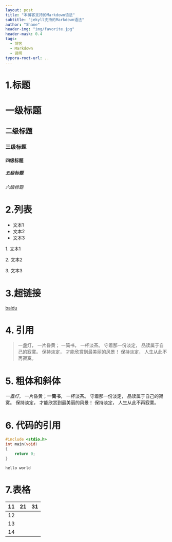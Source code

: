 ```yaml
---
layout: post
title: "本博客支持的Markdown语法"
subtitle: "jekyll支持的Markdown语法"
author: "Shane"
header-img: "img/favorite.jpg"
header-mask: 0.4
tags:
  - 博客
  - Markdown
  - 说明
typora-root-url: ..
---
```




# 1.标题

# 一级标题

## 二级标题

### 三级标题

#### 四级标题

##### 五级标题

###### 六级标题



# 2.列表

- 文本1
- 文本2
- 文本3



1\. 文本1

2\. 文本2

3\. 文本3



# 3.超链接

[baidu](www.baidu.com)



# 4. 引用

> 一盏灯， 一片昏黄； 一简书， 一杯淡茶。 守着那一份淡定， 品读属于自己的寂寞。 保持淡定， 才能欣赏到最美丽的风景！ 保持淡定， 人生从此不再寂寞。



# 5. 粗体和斜体

*一盏灯*， 一片昏黄；**一简书**， 一杯淡茶。 守着那一份淡定， 品读属于自己的寂寞。 保持淡定， 才能欣赏到最美丽的风景！ 保持淡定， 人生从此不再寂寞。



# 6. 代码的引用

```c
#include <stdio.h>
int main(void)
{
    return 0;
}
```

`hello world`



# 7.表格

| 11   | 21   | 31   |
| ---- | ---- | ---- |
| 12   |      |      |
| 13   |      |      |
| 14   |      |      |

